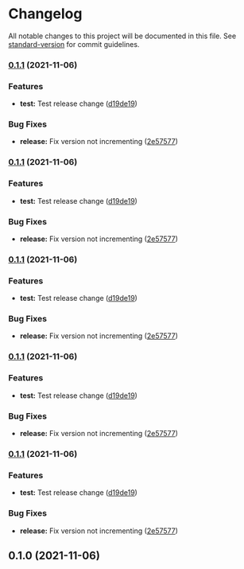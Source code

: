 # Changelog

All notable changes to this project will be documented in this file. See [standard-version](https://github.com/conventional-changelog/standard-version) for commit guidelines.

### [0.1.1](https://github.com/jsteinich/standard-version-test/compare/v0.1.0...v0.1.1) (2021-11-06)


### Features

* **test:** Test release change ([d19de19](https://github.com/jsteinich/standard-version-test/commit/d19de19c982df32b2f10ecc6b4815ba09aea0685))


### Bug Fixes

* **release:** Fix version not incrementing ([2e57577](https://github.com/jsteinich/standard-version-test/commit/2e57577e8d10d3e29d636e739e84897040d16478))

### [0.1.1](https://github.com/jsteinich/standard-version-test/compare/v0.1.0...v0.1.1) (2021-11-06)


### Features

* **test:** Test release change ([d19de19](https://github.com/jsteinich/standard-version-test/commit/d19de19c982df32b2f10ecc6b4815ba09aea0685))


### Bug Fixes

* **release:** Fix version not incrementing ([2e57577](https://github.com/jsteinich/standard-version-test/commit/2e57577e8d10d3e29d636e739e84897040d16478))

### [0.1.1](https://github.com/jsteinich/standard-version-test/compare/v0.1.0...v0.1.1) (2021-11-06)


### Features

* **test:** Test release change ([d19de19](https://github.com/jsteinich/standard-version-test/commit/d19de19c982df32b2f10ecc6b4815ba09aea0685))


### Bug Fixes

* **release:** Fix version not incrementing ([2e57577](https://github.com/jsteinich/standard-version-test/commit/2e57577e8d10d3e29d636e739e84897040d16478))

### [0.1.1](https://github.com/jsteinich/standard-version-test/compare/v0.1.0...v0.1.1) (2021-11-06)


### Features

* **test:** Test release change ([d19de19](https://github.com/jsteinich/standard-version-test/commit/d19de19c982df32b2f10ecc6b4815ba09aea0685))


### Bug Fixes

* **release:** Fix version not incrementing ([2e57577](https://github.com/jsteinich/standard-version-test/commit/2e57577e8d10d3e29d636e739e84897040d16478))

### [0.1.1](https://github.com/jsteinich/standard-version-test/compare/v0.1.0...v0.1.1) (2021-11-06)


### Features

* **test:** Test release change ([d19de19](https://github.com/jsteinich/standard-version-test/commit/d19de19c982df32b2f10ecc6b4815ba09aea0685))


### Bug Fixes

* **release:** Fix version not incrementing ([2e57577](https://github.com/jsteinich/standard-version-test/commit/2e57577e8d10d3e29d636e739e84897040d16478))

## 0.1.0 (2021-11-06)
